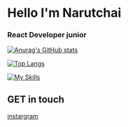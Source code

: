 <h1>Hello I'm Narutchai</h1>
<h3> React Developer junior</h3>

[![Anurag's GitHub stats](https://github-readme-stats.vercel.app/api?username=Narutchai01&show_icons=true&theme=outrun )](https://github.com/anuraghazra/github-readme-stats)

[![Top Langs](https://github-readme-stats.vercel.app/api/top-langs/?username=Narutchai01&show_icons=true&theme=outrun )](https://github.com/anuraghazra/github-readme-stats)



 [![My Skills ](https://skillicons.dev/icons?i=react,js,ts,html,css,git,py,nodejs,figma)](https://skillicons.dev)
## GET in touch
[instargram](https://www.instagram.com/naruaichai.jsx/)
